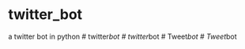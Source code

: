 # twitter_bot
a twitter bot in python
#   t w i t t e r _ b o t  
 #   t w i t t e r _ b o t  
 #   T w e e t _ b o t  
 #   T w e e t _ b o t  
 